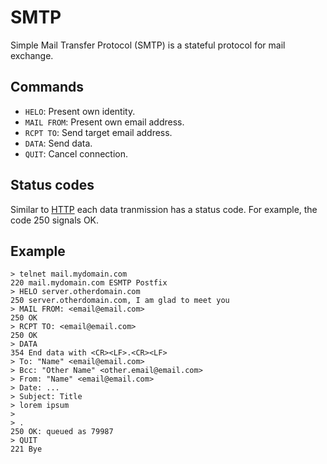 # SMTP

Simple Mail Transfer Protocol (SMTP) is a stateful protocol for mail exchange.

## Commands

- `HELO`: Present own identity.
- `MAIL FROM`: Present own email address.
- `RCPT TO`: Send target email address.
- `DATA`: Send data.
- `QUIT`: Cancel connection.

## Status codes

Similar to [HTTP](http) each data tranmission has a status code. For example, the code 250 signals OK.

## Example

```
> telnet mail.mydomain.com
220 mail.mydomain.com ESMTP Postfix
> HELO server.otherdomain.com 
250 server.otherdomain.com, I am glad to meet you
> MAIL FROM: <email@email.com>
250 OK
> RCPT TO: <email@email.com>
250 OK
> DATA
354 End data with <CR><LF>.<CR><LF>
> To: "Name" <email@email.com>
> Bcc: "Other Name" <other.email@email.com>
> From: "Name" <email@email.com>
> Date: ...
> Subject: Title
> lorem ipsum
> 
> .
250 OK: queued as 79987
> QUIT
221 Bye
```
